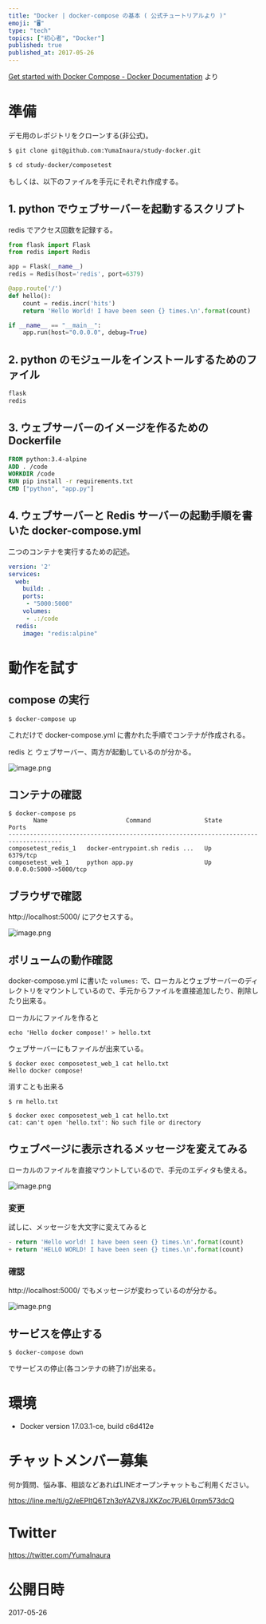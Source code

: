 ```yaml
---
title: "Docker | docker-compose の基本 ( 公式チュートリアルより )"
emoji: "🖥"
type: "tech"
topics: ["初心者", "Docker"]
published: true
published_at: 2017-05-26
---
```


[Get started with Docker Compose - Docker Documentation](https://docs.docker.com/compose/gettingstarted/#step-1-setup) より

# 準備

デモ用のレポジトリをクローンする(非公式)。

```bash
$ git clone git@github.com:YumaInaura/study-docker.git

$ cd study-docker/composetest
```

もしくは、以下のファイルを手元にそれぞれ作成する。

## 1. python でウェブサーバーを起動するスクリプト

redis でアクセス回数を記録する。

```app.py
from flask import Flask
from redis import Redis

app = Flask(__name__)
redis = Redis(host='redis', port=6379)

@app.route('/')
def hello():
    count = redis.incr('hits')
    return 'Hello World! I have been seen {} times.\n'.format(count)

if __name__ == "__main__":
    app.run(host="0.0.0.0", debug=True)
```

## 2. python のモジュールをインストールするためのファイル

```requirements.txt
flask
redis
```

## 3. ウェブサーバーのイメージを作るための Dockerfile

```Dockerfile
FROM python:3.4-alpine
ADD . /code
WORKDIR /code
RUN pip install -r requirements.txt
CMD ["python", "app.py"]
```

## 4. ウェブサーバーと Redis サーバーの起動手順を書いた docker-compose.yml

二つのコンテナを実行するための記述。

```docker-compose.yml
version: '2'
services:
  web:
    build: .
    ports:
     - "5000:5000"
    volumes:
     - .:/code
  redis:
    image: "redis:alpine"
```

# 動作を試す

## compose の実行

```
$ docker-compose up
```

これだけで docker-compose.yml に書かれた手順でコンテナが作成される。

redis と ウェブサーバー、両方が起動しているのが分かる。

![image.png](https://qiita-image-store.s3.amazonaws.com/0/89618/14f92641-b494-8420-3cd2-b3d0ea26446a.png)

## コンテナの確認

```
$ docker-compose ps
       Name                      Command               State           Ports
-------------------------------------------------------------------------------------
composetest_redis_1   docker-entrypoint.sh redis ...   Up      6379/tcp
composetest_web_1     python app.py                    Up      0.0.0.0:5000->5000/tcp
```

## ブラウザで確認

http://localhost:5000/ にアクセスする。

![image.png](https://qiita-image-store.s3.amazonaws.com/0/89618/ad496f91-98b2-75a5-c9f5-4df2c373826f.png)

## ボリュームの動作確認

docker-compose.yml に書いた `volumes:` で、ローカルとウェブサーバーのディレクトリをマウントしているので、手元からファイルを直接追加したり、削除したり出来る。

ローカルにファイルを作ると

```
echo 'Hello docker compose!' > hello.txt
```

ウェブサーバーにもファイルが出来ている。

```
$ docker exec composetest_web_1 cat hello.txt
Hello docker compose!
```

消すことも出来る

```
$ rm hello.txt
```

```
$ docker exec composetest_web_1 cat hello.txt
cat: can't open 'hello.txt': No such file or directory
```

## ウェブページに表示されるメッセージを変えてみる

ローカルのファイルを直接マウントしているので、手元のエディタも使える。


![image.png](https://qiita-image-store.s3.amazonaws.com/0/89618/59b41e7e-693d-7104-9b60-3a46649e2d7c.png)

### 変更

試しに、メッセージを大文字に変えてみると

```diff:app.py
- return 'Hello world! I have been seen {} times.\n'.format(count)
+ return 'HELLO WORLD! I have been seen {} times.\n'.format(count)
```

### 確認

http://localhost:5000/ でもメッセージが変わっているのが分かる。

![image.png](https://qiita-image-store.s3.amazonaws.com/0/89618/142de85a-f665-67c4-4800-0ad5c172cacf.png)

## サービスを停止する

```
$ docker-compose down
```

でサービスの停止(各コンテナの終了)が出来る。

# 環境

- Docker version 17.03.1-ce, build c6d412e








<!-- Update From Qiita API -->

# チャットメンバー募集


何か質問、悩み事、相談などあればLINEオープンチャットもご利用ください。

https://line.me/ti/g2/eEPltQ6Tzh3pYAZV8JXKZqc7PJ6L0rpm573dcQ





# Twitter


https://twitter.com/YumaInaura


<!-- Update From Qiita API -->



# 公開日時

2017-05-26
